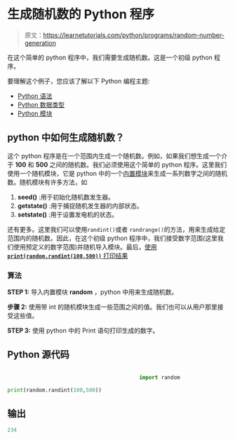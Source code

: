 # 生成随机数的 Python 程序

> 原文：<https://learnetutorials.com/python/programs/random-number-generation>

在这个简单的 python 程序中，我们需要生成随机数。这是一个初级 python 程序。

要理解这个例子，您应该了解以下 Python 编程主题:

*   [Python 语法](../../python/syntax-comments "Python Syntax")
*   [Python 数据类型](../../python/python-datatypes "Datatypes in Python")
*   [Python 模块](../../python/python-modules-packages "Python Modules")

## python 中如何生成随机数？

这个 python 程序是在一个范围内生成一个随机数。例如，如果我们想生成一个介于 **100** 和 **500** 之间的随机数。我们必须使用这个简单的 python 程序。这里我们使用一个随机模块，它是 python 中的一个[内置模块](../../python/python-modules-packages)来生成一系列数字之间的随机数。随机模块有许多方法，如

1.  **seed()** :用于初始化随机数发生器。
2.  **getstate()** :用于捕捉随机发生器的内部状态。
3.  **setstate()** :用于设置发电机的状态。

还有更多。这里我们可以使用`randint()`或者 `randrange()`的方法，用来生成给定范围内的随机数。因此，在这个初级 python 程序中，我们接受数字范围(这里我们使用预定义的数字范围)并随机导入模块。最后，[使用 **`print(random.randint(100,500))`** 打印结果](../../python/syntax-comments "Python syntax")

### 算法

**STEP 1:** 导入内置模块 **random** ，python 中用来生成随机数。

**步骤 2:** 使用带 int 的随机模块生成一些范围之间的值。我们也可以从用户那里接受这些值。

**STEP 3:** 使用 python 中的 Print 语句打印生成的数字。

## Python 源代码

```py

                                          import random  

print(random.randint(100,500)) 

```

## 输出

```py
234
```